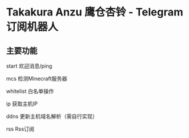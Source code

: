 # Takakura Anzu 鹰仓杏铃 - Telegram 订阅机器人
## 主要功能
start 欢迎消息/ping

mcs 检测Minecraft服务器

whitelist 白名单操作

ip 获取主机IP

ddns 更新主机域名解析（需自行实现）

rss Rss订阅

